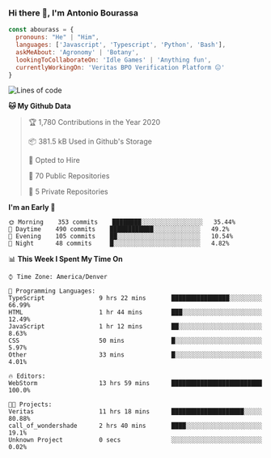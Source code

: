 ### Hi there 👋, I'm Antonio Bourassa

```javascript
const abourass = {
  pronouns: "He" | "Him",
  languages: ['Javascript', 'Typescript', 'Python', 'Bash'],
  askMeAbout: 'Agronomy' | 'Botany',
  lookingToCollaborateOn: 'Idle Games' | 'Anything fun',
  currentlyWorkingOn: 'Veritas BPO Verification Platform 😑'
}
```

<!--START_SECTION:waka-->
![Lines of code](https://img.shields.io/badge/From%20Hello%20World%20I%27ve%20Written-28.1%20million%20lines%20of%20code-blue)

**🐱 My Github Data** 

> 🏆 1,780 Contributions in the Year 2020
 > 
> 📦 381.5 kB Used in Github's Storage 
 > 
> 💼 Opted to Hire
 > 
> 📜 70 Public Repositories
 > 
> 🔑 5 Private Repositories 

**I'm an Early 🐤** 

```text
🌞 Morning    353 commits    ████████░░░░░░░░░░░░░░░░░   35.44% 
🌆 Daytime    490 commits    ████████████░░░░░░░░░░░░░   49.2% 
🌃 Evening    105 commits    ██░░░░░░░░░░░░░░░░░░░░░░░   10.54% 
🌙 Night      48 commits     █░░░░░░░░░░░░░░░░░░░░░░░░   4.82%

```


📊 **This Week I Spent My Time On** 

```text
⌚︎ Time Zone: America/Denver

💬 Programming Languages: 
TypeScript               9 hrs 22 mins       ████████████████░░░░░░░░░   66.99% 
HTML                     1 hr 44 mins        ███░░░░░░░░░░░░░░░░░░░░░░   12.49% 
JavaScript               1 hr 12 mins        ██░░░░░░░░░░░░░░░░░░░░░░░   8.63% 
CSS                      50 mins             █░░░░░░░░░░░░░░░░░░░░░░░░   5.97% 
Other                    33 mins             █░░░░░░░░░░░░░░░░░░░░░░░░   4.01%

🔥 Editors: 
WebStorm                 13 hrs 59 mins      █████████████████████████   100.0%

🐱‍💻 Projects: 
Veritas                  11 hrs 18 mins      ████████████████████░░░░░   80.88% 
call_of_wondershade      2 hrs 40 mins       ████░░░░░░░░░░░░░░░░░░░░░   19.1% 
Unknown Project          0 secs              ░░░░░░░░░░░░░░░░░░░░░░░░░   0.02%

```


<!--END_SECTION:waka-->

<!--
**Abourass/Abourass** is a ✨ _special_ ✨ repository because its `README.md` (this file) appears on your GitHub profile.

Here are some ideas to get you started:

- 🔭 I’m currently working on ...
- 🌱 I’m currently learning ...
- 👯 I’m looking to collaborate on ...
- 🤔 I’m looking for help with ...
- 💬 Ask me about ...
- 📫 How to reach me: ...
- 😄 Pronouns: ...
- ⚡ Fun fact: ...
-->
